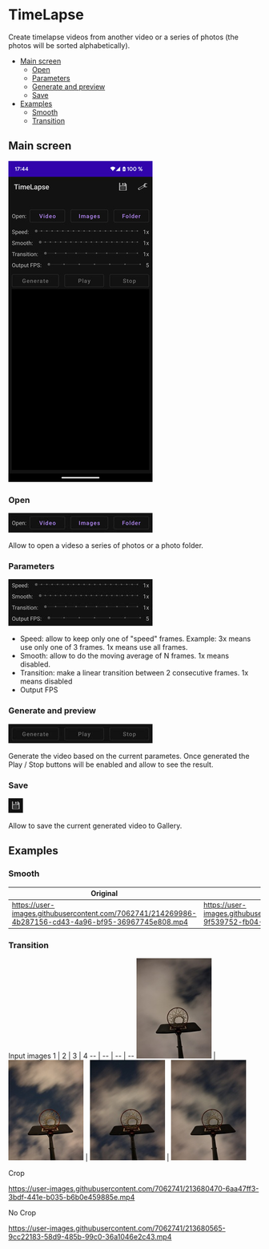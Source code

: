# TimeLapse

Create timelapse videos from another video or a series of photos (the photos will be sorted alphabetically).

* [Main screen](#main-screen)
  * [Open](#open)
  * [Parameters](#parameters)
  * [Generate and preview](#generate-and-preview)
  * [Save](#save)
* [Examples](#examples)
  * [Smooth](#smooth)
  * [Transition](#transition)

## Main screen
![](screenshots/main_screen_small.jpg)


### Open
![](screenshots/source.jpg)

Allow to open a videso a series of photos or a photo folder.

### Parameters
![](screenshots/parameters.jpg)

* Speed: allow to keep only one of "speed" frames. Example: 3x means use only one of 3 frames. 1x means use all frames.
* Smooth: allow to do the moving average of N frames. 1x means disabled.
* Transition: make a linear transition between 2 consecutive frames. 1x means disabled
* Output FPS

### Generate and preview
![](screenshots/generate.jpg)

Generate the video based on the current parametes.
Once generated the Play / Stop buttons will be enabled and allow to see the result.

### Save
![](screenshots/menu_save.jpg)

Allow to save the current generated video to Gallery.

## Examples

### Smooth

Original | Smooth 10x
-- | --
https://user-images.githubusercontent.com/7062741/214269986-4b287156-cd43-4a96-bf95-36967745e808.mp4 | https://user-images.githubusercontent.com/7062741/214269664-9f539752-fb04-49af-8795-b440b7857dba.mp4

### Transition

Input images
1 | 2 | 3 | 4
-- | -- | -- | --
![](examples/transition/input_1_small.jpg) | ![](examples/transition/input_2_small.jpg) | ![](examples/transition/input_3_small.jpg) | ![](examples/transition/input_4_small.jpg)

Crop

https://user-images.githubusercontent.com/7062741/213680470-6aa47ff3-3bdf-441e-b035-b6b0e459885e.mp4

No Crop

https://user-images.githubusercontent.com/7062741/213680565-9cc22183-58d9-485b-99c0-36a1046e2c43.mp4

